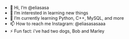- 👋 Hi, I’m @eliasasa
- 👀 I’m interested in learning new things
- 🌱 I’m currently learning Python, C++, MySQL, and more
- 📫 How to reach me Instagram: @eliasasasaaa
- ⚡ Fun fact: i've had two dogs, Bob and Marley

<!---
eliasasa/eliasasa is a ✨ special ✨ repository because its `README.md` (this file) appears on your GitHub profile.
You can click the Preview link to take a look at your changes.
--->
